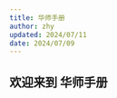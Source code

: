 ```yaml
---
title: 华师手册
author: zhy
updated: 2024/07/11
date: 2024/07/09
---
```


## 欢迎来到 **华师手册**

<!-- 主项目托管在 [vercel](https://vercel.com) -->

<script>
  // #758
  document.getElementsByClassName('md-nav__title')[1].click()
</script>